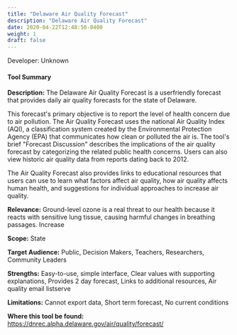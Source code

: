 ```yaml
---
title: "Delaware Air Quality Forecast"
description: "Delaware Air Quality Forecast"
date: 2020-04-22T12:48:50-0400
weight: 1
draft: false
---
```

Developer: Unknown

#### Tool Summary
**Description:** The Delaware Air Quality Forecast is a userfriendly forecast that provides daily air quality forecasts for the state of Delaware.

This forecast's primary objective is to report the level of health concern due to air pollution. The Air Quality Forecast uses the national Air Quality Index (AQI), a classification system created by the Environmental Protection Agency (EPA) that communicates how clean or polluted the air is. The tool's brief "Forecast Discussion" describes the implications of the air quality forecast by categorizing the related public health concerns.  Users can also view historic air quality data from reports dating back to 2012. 

The Air Quality Forecast also provides links to educational resources that users can use to learn what factors affect air quality, how air quality affects human health, and suggestions for individual approaches to increase air quality.

**Relevance:** Ground-level ozone is a real threat to our health because it reacts with sensitive lung tissue, causing harmful changes in breathing passages. Increase

**Scope:** State

**Target Audience:** Public, Decision Makers, Teachers, Researchers, Community Leaders

**Strengths:** Easy-to-use, simple interface, Clear values with supporting explanations, Provides 2 day forecast, Links to additional resources, Air quality email listserve

**Limitations:** Cannot export data, Short term forecast, No current conditions

**Where this tool be found:** https://dnrec.alpha.delaware.gov/air/quality/forecast/
